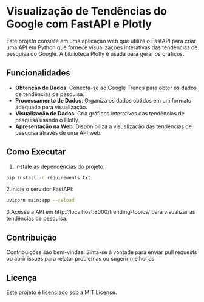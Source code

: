 # Visualização de Tendências do Google com FastAPI e Plotly

Este projeto consiste em uma aplicação web que utiliza o FastAPI para criar uma API em Python que fornece visualizações interativas das tendências de pesquisa do Google. A biblioteca Plotly é usada para gerar os gráficos.

## Funcionalidades

- **Obtenção de Dados**: Conecta-se ao Google Trends para obter os dados de tendências de pesquisa.
- **Processamento de Dados**: Organiza os dados obtidos em um formato adequado para visualização.
- **Visualização de Dados**: Cria gráficos interativos das tendências de pesquisa usando o Plotly.
- **Apresentação na Web**: Disponibiliza a visualização das tendências de pesquisa através de uma API web.

## Como Executar

1. Instale as dependências do projeto:

```bash
pip install -r requirements.txt
```
2.Inicie o servidor FastAPI:

```bash
uvicorn main:app --reload
```

3.Acesse a API em http://localhost:8000/trending-topics/ para visualizar as tendências de pesquisa.

## Contribuição
Contribuições são bem-vindas! Sinta-se à vontade para enviar pull requests ou abrir issues para relatar problemas ou sugerir melhorias.

## Licença
Este projeto é licenciado sob a MIT License.
